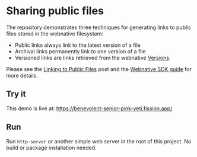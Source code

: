 # Sharing public files

The repository demonstrates three techniques for generating links to public files stored in the webnative filesystem:

- Public links always link to the latest version of a file
- Archival links permanently link to one version of a file
- Versioned links are links retrieved from the webnative [Versions](https://guide.fission.codes/developers/webnative#versioning).

Please see the [Linking to Public Files](https://talk.fission.codes/t/linking-to-public-files/1716) post and the [Webnative SDK guide](https://guide.fission.codes/developers/webnative) for more details.

## Try it

This demo is live at: https://benevolent-senior-pink-yeti.fission.app/

## Run

Run `http-server` or another simple web server in the root of this project. No build or package installation needed.
